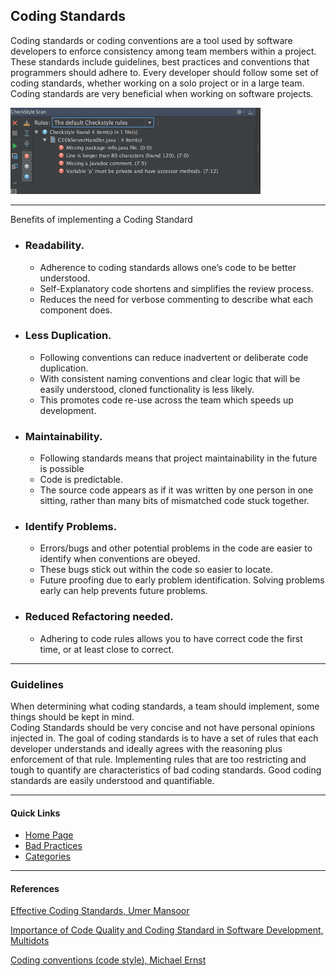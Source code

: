 ## Coding Standards

Coding standards or coding conventions are a tool used by software developers to enforce consistency among team members within a project. These standards include guidelines, best practices and conventions that programmers should adhere to. Every developer should follow some set of coding standards, whether working on a solo project or in a large team. Coding standards are very beneficial when working on software projects.

<img src="images/checkstyle-intellij.png" alt="CheckStyle image" width="400">

---

Benefits of implementing a Coding Standard

- ### Readability.

  - Adherence to coding standards allows one’s code to be better understood.
  - Self-Explanatory code shortens and simplifies the review process.
  - Reduces the need for verbose commenting to describe what each component does.

- ### Less Duplication.

  - Following conventions can reduce inadvertent or deliberate code duplication.
  - With consistent naming conventions and clear logic that will be easily understood, cloned functionality is less likely.
  - This promotes code re-use across the team which speeds up development.

- ### Maintainability.

  - Following standards means that project maintainability in the future is possible
  - Code is predictable.
  - The source code appears as if it was written by one person in one sitting, rather than many bits of mismatched code stuck together.

- ### Identify Problems.

  - Errors/bugs and other potential problems in the code are easier to identify when conventions are obeyed.
  - These bugs stick out within the code so easier to locate.
  - Future proofing due to early problem identification. Solving problems early can help prevents future problems.

- ### Reduced Refactoring needed.

  - Adhering to code rules allows you to have correct code the first time, or at least close to correct.

---

### Guidelines

When determining what coding standards, a team should implement, some things should be kept in mind.\
Coding Standards should be very concise and not have personal opinions injected in. The goal of coding standards is to have a set of rules that each developer understands and ideally agrees with the reasoning plus enforcement of that rule. Implementing rules that are too restricting and tough to quantify are characteristics of bad coding standards. Good coding standards are easily understood and quantifiable.

---

#### Quick Links

- [Home Page](../README.md)
- [Bad Practices](BadPracticesCodingStandards.md)
- [Categories](CategoriesCodingStandards.md)

---

#### References

[Effective Coding Standards, Umer Mansoor](https://codeahoy.com/2016/05/22/effective-coding-standards/)

[Importance of Code Quality and Coding Standard in Software Development, Multidots](https://www.multidots.com/importance-of-code-quality-and-coding-standard-in-software-development/)

[Coding conventions (code style), Michael Ernst](https://homes.cs.washington.edu/~mernst/advice/coding-style.html)
